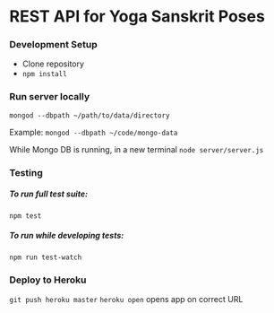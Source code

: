 # REST API for Yoga Sanskrit Poses

### Development Setup
- Clone repository
- `npm install`

### Run server locally
`mongod --dbpath ~/path/to/data/directory`

Example:
`mongod --dbpath ~/code/mongo-data`

While Mongo DB is running, in a new terminal
`node server/server.js`

### Testing

##### To run full test suite:
`npm test`
##### To run while developing tests:
`npm run test-watch`

### Deploy to Heroku
`git push heroku master`
`heroku open` opens app on correct URL
